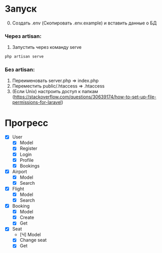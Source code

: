 # Запуск
0. Создать .env (Скопировать .env.example) и вставить данные о БД

### Через artisan:
1. Запустить через команду serve
```bash
php artisan serve
```

### Без artisan:
1. Переименовать server.php => index.php
2. Переместить public/.htaccess => .htaccess
3. (Если Unix) настроить доступ к папкам (https://stackoverflow.com/questions/30639174/how-to-set-up-file-permissions-for-laravel)

# Прогресс
- [X] User
	- [X] Model
	- [X] Register
	- [X] Login
	- [X] Profile
	- [X] Bookings
- [X] Airport
	- [X] Model
	- [X] Search
- [X] Flight
	- [X] Model
	- [X] Search
- [X] Booking
	- [X] Model
	- [X] Create
	- [X] Get
- [X] Seat
	- [Ч] Model
	- [X] Change seat
	- [X] Get